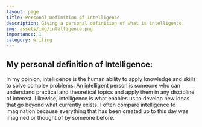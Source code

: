 ```yaml
---
layout: page
title: Personal Definition of Intelligence
description: Giving a personal definition of what is intelligence.
img: assets/img/intelligence.png
importance: 1
category: writing
---
```


<H2>My personal definition of Intelligence:</H2>

In my opinion, intelligence is the human ability to apply knowledge and skills to solve complex problems. An intelligent person is someone who can understand practical and theoretical topics and apply them in any discipline of interest. Likewise, intelligence is what enables us to develop new ideas that go beyond what currently exists. I often compare intelligence to imagination because everything that has been created up to this day was imagined or thought of by someone before.
